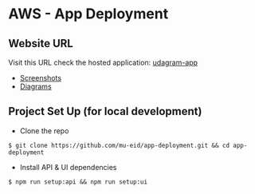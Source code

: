 # AWS - App Deployment

## Website URL

Visit this URL check the hosted application:
[udagram-app](http://udagram-prod-ui.s3-website-us-east-1.amazonaws.com/)

-   [Screenshots](screenshots)
-   [Diagrams](docs)

## Project Set Up (for local development)

-   Clone the repo

```
$ git clone https://github.com/mu-eid/app-deployment.git && cd app-deployment
```

-   Install API & UI dependencies

```
$ npm run setup:api && npm run setup:ui
```
